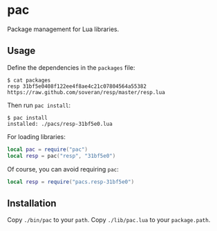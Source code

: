 pac
===

Package management for Lua libraries.

Usage
-----

Define the dependencies in the `packages` file:

```
$ cat packages
resp 31bf5e0408f122ee4f8ae4c21c07804564a55382 https://raw.github.com/soveran/resp/master/resp.lua
```

Then run `pac install`:

```
$ pac install
installed: ./pacs/resp-31bf5e0.lua
```

For loading libraries:

```lua
local pac = require("pac")
local resp = pac("resp", "31bf5e0")
```

Of course, you can avoid requiring `pac`:

```lua
local resp = require("pacs.resp-31bf5e0")
```

Installation
------------

Copy `./bin/pac` to your `path`.
Copy `./lib/pac.lua` to your `package.path`.
